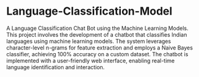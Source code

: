 # Language-Classification-Model
A Language Classification Chat Bot using the Machine Learning Models. 
This project involves the development of a chatbot that classifies Indian languages using machine learning models. The system leverages character-level n-grams for feature extraction and employs a Naive Bayes classifier, achieving 100% accuracy on a custom dataset. The chatbot is implemented with a user-friendly web interface, enabling real-time language identification and interaction.
